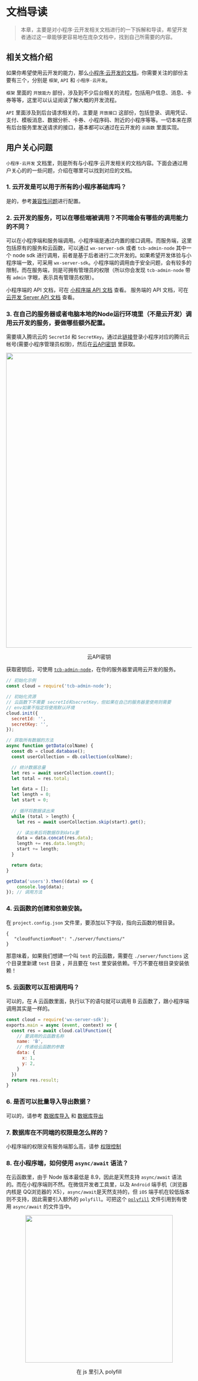 # 文档导读

> 本章，主要是对小程序·云开发相关文档进行的一下拆解和导读，希望开发者通过这一章能够更容易地在庞杂文档中，找到自己所需要的内容。

## 相关文档介绍

如果你希望使用云开发的能力，那么[小程序·云开发的文档](https://tencentcloudbase.github.io/#/devguide/)，你需要关注的部份主要有三个，分别是 `框架`,  `API` 和 `小程序·云开发`。

`框架` 里面的 `开放能力` 部份，涉及到不少后台相关的流程，包括用户信息、消息、卡券等等，这里可以认证阅读了解大概的开发流程。

`API` 里面涉及到后台请求相关的，主要是 `开放接口` 这部份，包括登录、调用凭证、支付、模板消息、数据分析、卡券、小程序码、附近的小程序等等。一切本来在原有后台服务里发送请求的接口，基本都可以通过在云开发的 `云函数` 里面实现。

## 用户关心问题

`小程序·云开发` 文档里，则是所有与小程序·云开发相关的文档内容。下面会通过用户关心的的一些问题，介绍在哪里可以找到对应的文档。

### 1. 云开发是可以用于所有的小程序基础库吗？
是的，参考[兼容性问题](https://developers.weixin.qq.com/miniprogram/dev/framework/client-lib/)进行配置。

### 2. 云开发的服务，可以在哪些端被调用？不同端会有哪些的调用能力的不同？
可以在小程序端和服务端调用。小程序端是通过内置的接口调用。而服务端，这里包括原有的服务和云函数，可以通过 `wx-server-sdk` 或者  `tcb-admin-node` 其中一个 node sdk 进行调用，前者是基于后者进行二次开发的。如果希望开发体验与小程序端一致，可采用 `wx-server-sdk`。小程序端的调用由于安全问题，会有较多的限制，而在服务端，则是可拥有管理员的权限（所以你会发现 `tcb-admin-node` 带有 `admin` 字眼，表示具有管理员权限）。

小程序端的 API 文档，可在 [小程序端 API 文档](https://developers.weixin.qq.com/miniprogram/dev/wxcloud/reference-client-api/) 查看。
服务端的 API 文档，可在 [云开发 Server API 文档](https://developers.weixin.qq.com/miniprogram/dev/wxcloud/reference-server-api/) 查看。

### 3. 在自己的服务器或者电脑本地的Node运行环境里（不是云开发）调用云开发的服务，要做哪些额外配置。

需要填入腾讯云的 `SecretId` 和 `SecretKey`。通过此[链接](https://www.qcloud.com/login/mp?s_url=https%3A%2F%2Fconsole.cloud.tencent.com%2Fcam%2Fcapi)登录小程序对应的腾讯云帐号(需要小程序管理员权限)，然后在[云API密钥](https://console.cloud.tencent.com/cam/capi) 里获取。

<p align="center">
    <img src="https://main.qcloudimg.com/raw/63512b321eee6c8779d6cb5b20f641cf.png" width="800px">
    <p align="center">云API密钥</p>
</p>

获取密钥后，可使用 [`tcb-admin-node`](https://github.com/TencentCloudBase/tcb-admin-node)，在你的服务器里调用云开发的服务。

```js
// 初始化示例
const cloud = require('tcb-admin-node');

// 初始化资源
// 云函数下不需要 secretId和secretKey，但如果在自己的服务器里使用则需要
// env如果不指定将使用默认环境
cloud.init({
  secretId: '',
  secretKey: '',
});

// 获取所有数据的方法
async function getData(colName) {
  const db = cloud.database();
  const userCollection = db.collection(colName);

  // 统计数据总量
  let res = await userCollection.count();
  let total = res.total;

  let data = [];
  let length = 0;
  let start = 0;
  
  // 循环将数据读出来
  while (total > length) {
    let res = await userCollection.skip(start).get();

    // 读出来后将数据存到data里
    data = data.concat(res.data);
    length += res.data.length;
    start += length;
  }

  return data;
}

getData('users').then((data) => {
    console.log(data);
}); // 调用方法
```

### 4. 云函数的创建和依赖安装。
在 `project.config.json` 文件里，要添加以下字段，指向云函数的根目录。
```
{
   "cloudfunctionRoot": "./server/functions/"
}
```

那意味着，如果我们想建一个叫 `test` 的云函数，需要在 `./server/functions` 这个目录里新建 `test` 目录 ，并且要在 `test` 里安装依赖。千万不要在根目录安装依赖！

### 5. 云函数可以互相调用吗？
可以的，在 A 云函数里面，执行以下的语句就可以调用  B 云函数了，跟小程序端调用其实是一样的。

```js
const cloud = require('wx-server-sdk');
exports.main = async (event, context) => {
  const res = await cloud.callFunction({
    // 要调用的云函数名称
    name: 'B',
    // 传递给云函数的参数
    data: {
      x: 1,
      y: 2,
    }
  })
  return res.result;
}
```

### 6. 是否可以批量导入导出数据？
可以的，请参考 [数据库导入](https://tencentcloudbase.github.io/#/devguide/%E6%95%B0%E6%8D%AE%E5%BA%93/%E5%AF%BC%E5%85%A5%E6%95%B0%E6%8D%AE) 和 [数据库导出](https://tencentcloudbase.github.io/#/devguide/%E6%95%B0%E6%8D%AE%E5%BA%93/%E5%AF%BC%E5%87%BA%E6%95%B0%E6%8D%AE)

### 7. 数据库在不同端的权限是怎么样的？
小程序端的权限没有服务端那么高，请参 [权限控制](https://tencentcloudbase.github.io/#/devguide/%E6%95%B0%E6%8D%AE%E5%BA%93/%E7%AE%A1%E7%90%86%E6%95%B0%E6%8D%AE%E5%BA%93?id=%E6%9D%83%E9%99%90%E6%8E%A7%E5%88%B6)

### 8. 在小程序端，如何使用 `async/await` 语法？

在云函数里，由于 Node 版本最低是 8.9，因此是天然支持 `async/await` 语法的。而在小程序端则不然。在微信开发者工具里，以及 `Android` 端手机（浏览器内核是 QQ浏览器的 X5），`async/await`是天然支持的，但 `iOS` 端手机在较低版本则不支持，因此需要引入额外的 `polyfill`。可把这个 [`polyfill`](../assets/runtime.js) 文件引用到有使用 `async/await` 的文件当中。

<p align="center">
    <img src="https://main.qcloudimg.com/raw/419b19a99124db5289d89ac1f98294f4.png" width="400px">
    <p align="center">在 js 里引入 polyfill</p>
</p>
